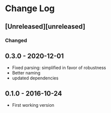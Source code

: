 # Change Log

## [Unreleased][unreleased]

### Changed

## 0.3.0 - 2020-12-01

- Fixed parsing: simplified in favor of robustness
- Better naming
- updated dependencies

## 0.1.0 - 2016-10-24

- First working version

